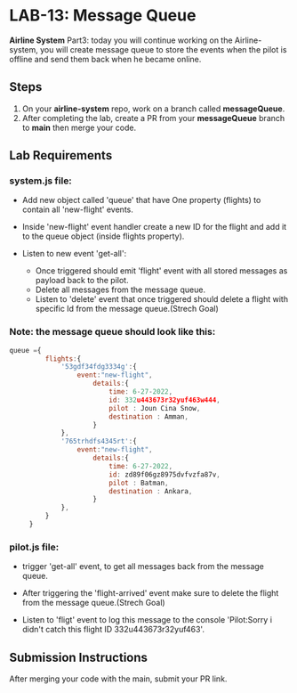 # LAB-13: Message Queue

**Airline System** Part3: today you will continue working on the Airline-system, you will create message queue to store the events when the pilot is offline and send them back when he became online.

## Steps

1. On your **airline-system** repo, work on a branch called **messageQueue**.
2. After completing the lab, create a PR from your **messageQueue** branch to **main** then merge your code.

## Lab Requirements

### **system.js file:**

- Add new object called 'queue' that have One property (flights) to contain all 'new-flight' events.

- Inside 'new-flight' event handler create a new ID for the flight and add it to the queue object (inside flights property).

- Listen to new event 'get-all':
  - Once triggered should emit 'flight' event with all stored messages as payload back to the pilot.
  - Delete all messages from the message queue.
  - Listen to 'delete' event that once triggered should delete a flight with specific Id from the message queue.(Strech Goal)

### Note: the message queue should look like this:

```javascript
queue ={
         flights:{
             '53gdf34fdg3334g':{
                 event:"new-flight",
                     details:{
                         time: 6-27-2022,
                         id: 332u443673r32yuf463w444,
                         pilot : Joun Cina Snow,
                         destination : Amman,
                     }
             },
             '765trhdfs4345rt':{
                 event:"new-flight",
                     details:{
                         time: 6-27-2022,
                         id: zd89f06gz8975dvfvzfa87v,
                         pilot : Batman,
                         destination : Ankara,
                     }
             },
         }
     }
```

### **pilot.js file:**

- trigger 'get-all' event, to get all messages back from the message queue.

- After triggering the 'flight-arrived' event make sure to delete the flight from the message queue.(Strech Goal)

- Listen to 'fligt' event to log this message to the console 'Pilot:Sorry i didn't catch this flight ID 332u443673r32yuf463'.

## Submission Instructions

After merging your code with the main, submit your PR link.
